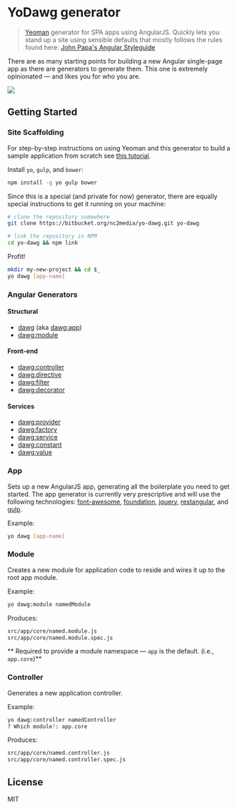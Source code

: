 # YoDawg generator

> [Yeoman](http://yeoman.io) generator for SPA apps using AngularJS.  Quickly lets you stand up a site using sensible defaults that mostly follows the rules found here: [John Papa's Angular Styleguide](https://github.com/johnpapa/angular-styleguide)

There are as many starting points for building a new Angular single-page app as there are generators to generate them.  This one is extremely opinionated &mdash; and likes you for who you are.

![](https://bitbucket.org/repo/qy69kL/images/887290360-yo%20dawg.png)

## Getting Started

### Site Scaffolding

For step-by-step instructions on using Yeoman and this generator to build a sample application from scratch see [this tutorial](http://todo.com).

Install `yo`, `gulp`, and `bower`:

```bash
npm install -g yo gulp bower
```

Since this is a special (and private for now) generator, there are equally special instructions to get it running on your machine:

```bash
# clone the repository somewhere
git clone https://bitbucket.org/nc2media/yo-dawg.git yo-dawg

# link the repository in NPM
cd yo-dawg && npm link
```

Profit!
```bash
mkdir my-new-project && cd $_
yo dawg [app-name]
```

### Angular Generators

#### Structural
* [dawg](#app) (aka [dawg:app](#app))
* [dawg:module](#module)

#### Front-end
* [dawg:controller](#controller)
* [dawg:directive](#directive)
* [dawg:filter](#filter)
* [dawg:decorator](#decorator)

#### Services
* [dawg:provider](#provider)
* [dawg:factory](#factory)
* [dawg:service](#service)
* [dawg:constant](#constant)
* [dawg:value](#value)

### App
Sets up a new AngularJS app, generating all the boilerplate you need to get started.  The app generator is currently very prescriptive and will use the following technologies: [font-awesome](), [foundation](), [jquery](), [restangular](), and [gulp]().

Example:
```bash
yo dawg [app-name]
```

### Module
Creates a new module for application code to reside and wires it up to the root app module.

Example:
```bash
yo dawg:module namedModule
```

Produces:
```bash
src/app/core/named.module.js
src/app/core/named.module.spec.js
```

** Required to provide a module namespace &mdash; `app` is the default. (i.e., `app.core`)**

### Controller
Generates a new application controller.

Example:
```bash
yo dawg:controller namedController
? Which module?: app.core
```

Produces:
```bash
src/app/core/named.controller.js
src/app/core/named.controller.spec.js
```

## License

MIT